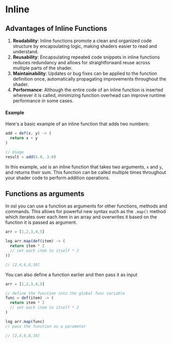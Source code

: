 # Inline

## Advantages of Inline Functions

1. **Readability**: Inline functions promote a clean and organized code structure by encapsulating logic, making shaders easier to read and understand.
2. **Reusability**: Encapsulating repeated code snippets in inline functions reduces redundancy and allows for straightforward reuse across multiple parts of the shader.
3. **Maintainability**: Updates or bug fixes can be applied to the function definition once, automatically propagating improvements throughout the shader.
4. **Performance**: Although the entire code of an inline function is inserted wherever it is called, minimizing function overhead can improve runtime performance in some cases.

#### Example

Here's a basic example of an inline function that adds two numbers:

```javascript
add = def(x, y) -> (
  return x + y
)

// Usage
result = add(5.0, 3.0)
```

In this example, `add` is an inline function that takes two arguments, `x` and `y`, and returns their sum. This function can be called multiple times throughout your shader code to perform addition operations.

## Functions as arguments

In osl you can use a function as arguments for other functions, methods and commands. This allows for powerful new syntax such as the `.map()` method which iterates over each item in an array and overwrites it based on the function it is passed as argument.

```javascript
arr = [1,2,3,4,5]

log arr.map(def(item) -> (
  return item * 2
  // set each item to itself * 2
))

// [2,4,6,8,10]
```

You can also define a function earlier and then pass it as input

```javascript
arr = [1,2,3,4,5]

// define the function into the global func variable
func = def(item) -> (
  return item * 2
  // set each item to itself * 2
)

log arr.map(func)
// pass the function as a parameter

// [2,4,6,8,10]
```
